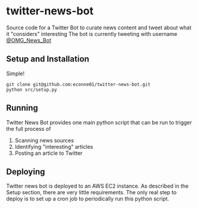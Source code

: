 # twitter-news-bot
Source code for a Twitter Bot to curate news content and tweet about what it "considers" interesting
The bot is currently tweeting with username [@OMG_News_Bot](https://twitter.com/OMG_News_Bot)

## Setup and Installation
Simple!
```
git clone git@github.com:econne01/twitter-news-bot.git
python src/setup.py
```

## Running
Twitter News Bot provides one main python script that can be run to trigger the full process of
1. Scanning news sources
2. Identifying "interesting" articles
3. Posting an article to Twitter

## Deploying
Twitter news bot is deployed to an AWS EC2 instance. As described in the Setup section, there are very little
requirements.
The only real step to deploy is to set up a cron job to periodically run this python script.
